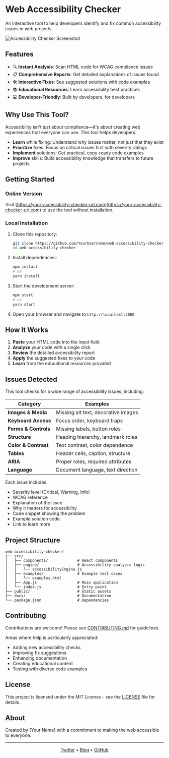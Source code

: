 # Web Accessibility Checker

An interactive tool to help developers identify and fix common accessibility issues in web projects.

![Accessibility Checker Screenshot](https://via.placeholder.com/800x450.png?text=Accessibility+Checker+Screenshot)

## Features

- 🔍 **Instant Analysis**: Scan HTML code for WCAG compliance issues
- 📋 **Comprehensive Reports**: Get detailed explanations of issues found
- 🛠️ **Interactive Fixes**: See suggested solutions with code examples
- 📚 **Educational Resources**: Learn accessibility best practices
- 💻 **Developer-Friendly**: Built by developers, for developers

## Why Use This Tool?

Accessibility isn't just about compliance—it's about creating web experiences that everyone can use. This tool helps developers:

- **Learn** while fixing: Understand why issues matter, not just that they exist
- **Prioritize** fixes: Focus on critical issues first with severity ratings
- **Implement** solutions: Get practical, copy-ready code examples
- **Improve** skills: Build accessibility knowledge that transfers to future projects

## Getting Started

### Online Version

Visit [https://your-accessibility-checker-url.com](https://your-accessibility-checker-url.com) to use the tool without installation.

### Local Installation

1. Clone this repository:
   ```bash
   git clone https://github.com/YourUsername/web-accessibility-checker.git
   cd web-accessibility-checker
   ```

2. Install dependencies:
   ```bash
   npm install
   # or
   yarn install
   ```

3. Start the development server:
   ```bash
   npm start
   # or
   yarn start
   ```

4. Open your browser and navigate to `http://localhost:3000`

## How It Works

1. **Paste** your HTML code into the input field
2. **Analyze** your code with a single click
3. **Review** the detailed accessibility report
4. **Apply** the suggested fixes to your code
5. **Learn** from the educational resources provided

## Issues Detected

This tool checks for a wide range of accessibility issues, including:

| Category | Examples |
|----------|----------|
| **Images & Media** | Missing alt text, decorative images |
| **Keyboard Access** | Focus order, keyboard traps |
| **Forms & Controls** | Missing labels, button roles |
| **Structure** | Heading hierarchy, landmark roles |
| **Color & Contrast** | Text contrast, color dependence |
| **Tables** | Header cells, caption, structure |
| **ARIA** | Proper roles, required attributes |
| **Language** | Document language, text direction |

Each issue includes:
- Severity level (Critical, Warning, Info)
- WCAG reference
- Explanation of the issue
- Why it matters for accessibility
- Code snippet showing the problem
- Example solution code
- Link to learn more

## Project Structure

```
web-accessibility-checker/
├── src/
│   ├── components/             # React components
│   ├── engine/                 # Accessibility analysis logic
│   │   └── accessibilityEngine.js
│   ├── examples/               # Example test cases
│   │   └── examples.html
│   ├── App.js                  # Main application
│   └── index.js                # Entry point
├── public/                     # Static assets
├── docs/                       # Documentation
└── package.json                # Dependencies
```

## Contributing

Contributions are welcome! Please see [CONTRIBUTING.md](CONTRIBUTING.md) for guidelines.

Areas where help is particularly appreciated:
- Adding new accessibility checks
- Improving fix suggestions
- Enhancing documentation
- Creating educational content
- Testing with diverse code examples

## License

This project is licensed under the MIT License - see the [LICENSE](LICENSE) file for details.

## About

Created by [Your Name] with a commitment to making the web accessible to everyone.

---

<div align="center">
  <p>
    <a href="https://twitter.com/your-twitter">Twitter</a> •
    <a href="https://your-blog.com">Blog</a> •
    <a href="https://github.com/YourUsername">GitHub</a>
  </p>
</div>
